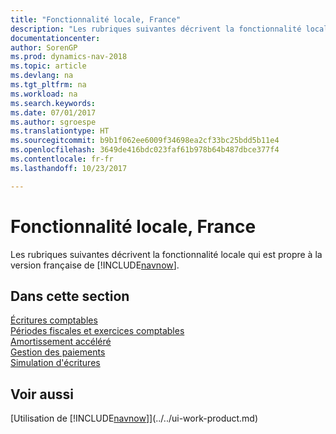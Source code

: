 ```yaml
---
title: "Fonctionnalité locale, France"
description: "Les rubriques suivantes décrivent la fonctionnalité locale de la version française de [!INCLUDE[navnow](../../includes/navnow_md.md)]."
documentationcenter: 
author: SorenGP
ms.prod: dynamics-nav-2018
ms.topic: article
ms.devlang: na
ms.tgt_pltfrm: na
ms.workload: na
ms.search.keywords: 
ms.date: 07/01/2017
ms.author: sgroespe
ms.translationtype: HT
ms.sourcegitcommit: b9b1f062ee6009f34698ea2cf33bc25bdd5b11e4
ms.openlocfilehash: 3649de416bdc023faf61b978b64b487dbce377f4
ms.contentlocale: fr-fr
ms.lasthandoff: 10/23/2017

---
```

# <a name="france-local-functionality"></a>Fonctionnalité locale, France
Les rubriques suivantes décrivent la fonctionnalité locale qui est propre à la version française de [!INCLUDE[navnow](../../includes/navnow_md.md)].  

## <a name="in-this-section"></a>Dans cette section  
  [Écritures comptables](general-ledger.md)  
  [Périodes fiscales et exercices comptables](fiscal-periods-and-fiscal-years.md)  
  [Amortissement accéléré](accelerated-depreciation.md)  
  [Gestion des paiements](payment-management.md)  
  [Simulation d'écritures](simulation-of-entries.md)  

## <a name="see-also"></a>Voir aussi
[Utilisation de [!INCLUDE[navnow](../../includes/navnow_md.md)]](../../ui-work-product.md)     

